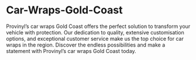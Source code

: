 # Car-Wraps-Gold-Coast
Provinyl’s car wraps Gold Coast offers the perfect solution to transform your vehicle with protection. Our dedication to quality, extensive customisation options, and exceptional customer service make us the top choice for car wraps in the region. Discover the endless possibilities and make a statement with Provinyl’s car wraps Gold Coast today.
